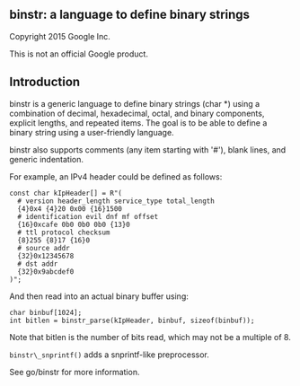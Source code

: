binstr: a language to define binary strings
-------------------------------------------

Copyright 2015 Google Inc.

This is not an official Google product.


Introduction
------------

binstr is a generic language to define binary strings (char \*)
using a combination of decimal, hexadecimal, octal, and binary
components, explicit lengths, and repeated items. The goal is to
be able to define a binary string using a user-friendly language.

binstr also supports comments (any item starting with '#'),
blank lines, and generic indentation.

For example, an IPv4 header could be defined as follows:

    const char kIpHeader[] = R"(
      # version header_length service_type total_length
      {4}0x4 {4}20 0x00 {16}1500
      # identification evil dnf mf offset
      {16}0xcafe 0b0 0b0 0b0 {13}0
      # ttl protocol checksum
      {8}255 {8}17 {16}0
      # source addr
      {32}0x12345678
      # dst addr
      {32}0x9abcdef0
    )";

And then read into an actual binary buffer using:

    char binbuf[1024];
    int bitlen = binstr_parse(kIpHeader, binbuf, sizeof(binbuf));

Note that bitlen is the number of bits read, which may not be a multiple
of 8.

`binstr\_snprintf()` adds a snprintf-like preprocessor.

See go/binstr for more information.

